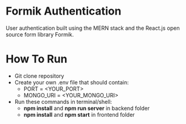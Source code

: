 # Formik Authentication
User authentication built using the MERN stack and the React.js open source form library Formik. 

# How To Run
- Git clone repository
- Create your own .env file that should contain:
  - PORT = <YOUR_PORT>
  - MONGO_URI = <YOUR_MONGO_URI>
- Run these commands in terminal/shell:
  -  <b>npm install</b> and <b>npm run server</b> in backend folder
  -  <b>npm install</b> and <b>npm start</b> in frontend folder
